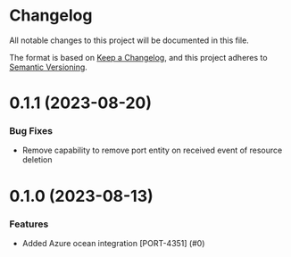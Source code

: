 # Changelog

All notable changes to this project will be documented in this file.

The format is based on [Keep a Changelog](https://keepachangelog.com/en/1.0.0/),
and this project adheres to [Semantic Versioning](https://semver.org/spec/v2.0.0.html).

<!-- towncrier release notes start -->

# 0.1.1 (2023-08-20)

### Bug Fixes

- Remove capability to remove port entity on received event of resource deletion

# 0.1.0 (2023-08-13)

### Features

- Added Azure ocean integration [PORT-4351] (#0)
